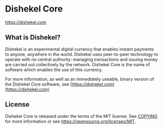 Dishekel Core
=====================================


https://dishekel.com

What is Dishekel?
----------------

Dishekel is an experimental digital currency that enables instant payments to
anyone, anywhere in the world. Dishekel uses peer-to-peer technology to operate
with no central authority: managing transactions and issuing money are carried
out collectively by the network. Dishekel Core is the name of software which enables the use of this currency.

For more information, as well as an immediately useable, binary version of
the Dishekel Core software, see [https://dishekel.com](https://dishekel.com).

License
-------

Dishekel Core is released under the terms of the MIT license. See [COPYING](COPYING) for more
information or see https://opensource.org/licenses/MIT.
